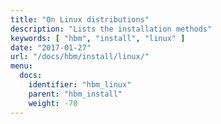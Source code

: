 ```yaml
---
title: "On Linux distributions"
description: "Lists the installation methods"
keywords: [ "hbm", "install", "linux" ]
date: "2017-01-27"
url: "/docs/hbm/install/linux/"
menu:
  docs:
    identifier: "hbm_linux"
    parent: "hbm_install"
    weight: -70
---
```

